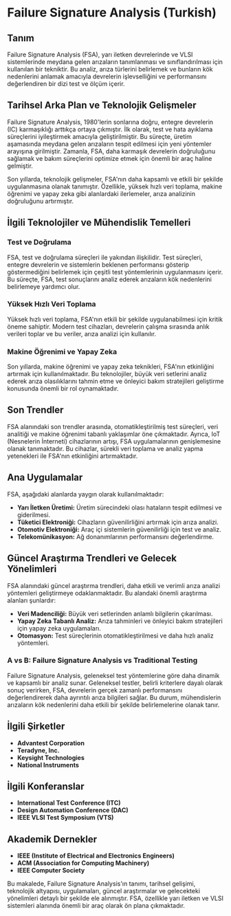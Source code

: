# Failure Signature Analysis (Turkish)

## Tanım

Failure Signature Analysis (FSA), yarı iletken devrelerinde ve VLSI sistemlerinde meydana gelen arızaların tanımlanması ve sınıflandırılması için kullanılan bir tekniktir. Bu analiz, arıza türlerini belirlemek ve bunların kök nedenlerini anlamak amacıyla devrelerin işlevselliğini ve performansını değerlendiren bir dizi test ve ölçüm içerir.

## Tarihsel Arka Plan ve Teknolojik Gelişmeler

Failure Signature Analysis, 1980'lerin sonlarına doğru, entegre devrelerin (IC) karmaşıklığı arttıkça ortaya çıkmıştır. İlk olarak, test ve hata ayıklama süreçlerini iyileştirmek amacıyla geliştirilmiştir. Bu süreçte, üretim aşamasında meydana gelen arızaların tespit edilmesi için yeni yöntemler arayışına girilmiştir. Zamanla, FSA, daha karmaşık devrelerin doğruluğunu sağlamak ve bakım süreçlerini optimize etmek için önemli bir araç haline gelmiştir.

Son yıllarda, teknolojik gelişmeler, FSA'nın daha kapsamlı ve etkili bir şekilde uygulanmasına olanak tanımıştır. Özellikle, yüksek hızlı veri toplama, makine öğrenimi ve yapay zeka gibi alanlardaki ilerlemeler, arıza analizinin doğruluğunu artırmıştır.

## İlgili Teknolojiler ve Mühendislik Temelleri

### Test ve Doğrulama

FSA, test ve doğrulama süreçleri ile yakından ilişkilidir. Test süreçleri, entegre devrelerin ve sistemlerin beklenen performansı gösterip göstermediğini belirlemek için çeşitli test yöntemlerinin uygulanmasını içerir. Bu süreçte, FSA, test sonuçlarını analiz ederek arızaların kök nedenlerini belirlemeye yardımcı olur.

### Yüksek Hızlı Veri Toplama

Yüksek hızlı veri toplama, FSA'nın etkili bir şekilde uygulanabilmesi için kritik öneme sahiptir. Modern test cihazları, devrelerin çalışma sırasında anlık verileri toplar ve bu veriler, arıza analizi için kullanılır.

### Makine Öğrenimi ve Yapay Zeka

Son yıllarda, makine öğrenimi ve yapay zeka teknikleri, FSA'nın etkinliğini artırmak için kullanılmaktadır. Bu teknolojiler, büyük veri setlerini analiz ederek arıza olasılıklarını tahmin etme ve önleyici bakım stratejileri geliştirme konusunda önemli bir rol oynamaktadır.

## Son Trendler

FSA alanındaki son trendler arasında, otomatikleştirilmiş test süreçleri, veri analitiği ve makine öğrenimi tabanlı yaklaşımlar öne çıkmaktadır. Ayrıca, IoT (Nesnelerin İnterneti) cihazlarının artışı, FSA uygulamalarının genişlemesine olanak tanımaktadır. Bu cihazlar, sürekli veri toplama ve analiz yapma yetenekleri ile FSA'nın etkinliğini artırmaktadır.

## Ana Uygulamalar

FSA, aşağıdaki alanlarda yaygın olarak kullanılmaktadır:

- **Yarı İletken Üretimi:** Üretim sürecindeki olası hataların tespit edilmesi ve giderilmesi.
- **Tüketici Elektroniği:** Cihazların güvenilirliğini artırmak için arıza analizi.
- **Otomotiv Elektroniği:** Araç içi sistemlerin güvenilirliği için test ve analiz.
- **Telekomünikasyon:** Ağ donanımlarının performansını değerlendirme.

## Güncel Araştırma Trendleri ve Gelecek Yönelimleri

FSA alanındaki güncel araştırma trendleri, daha etkili ve verimli arıza analizi yöntemleri geliştirmeye odaklanmaktadır. Bu alandaki önemli araştırma alanları şunlardır:

- **Veri Madenciliği:** Büyük veri setlerinden anlamlı bilgilerin çıkarılması.
- **Yapay Zeka Tabanlı Analiz:** Arıza tahminleri ve önleyici bakım stratejileri için yapay zeka uygulamaları.
- **Otomasyon:** Test süreçlerinin otomatikleştirilmesi ve daha hızlı analiz yöntemleri.

### A vs B: Failure Signature Analysis vs Traditional Testing

Failure Signature Analysis, geleneksel test yöntemlerine göre daha dinamik ve kapsamlı bir analiz sunar. Geleneksel testler, belirli kriterlere dayalı olarak sonuç verirken, FSA, devrelerin gerçek zamanlı performansını değerlendirerek daha ayrıntılı arıza bilgileri sağlar. Bu durum, mühendislerin arızaların kök nedenlerini daha etkili bir şekilde belirlemelerine olanak tanır.

## İlgili Şirketler

- **Advantest Corporation**
- **Teradyne, Inc.**
- **Keysight Technologies**
- **National Instruments**

## İlgili Konferanslar

- **International Test Conference (ITC)**
- **Design Automation Conference (DAC)**
- **IEEE VLSI Test Symposium (VTS)**

## Akademik Dernekler

- **IEEE (Institute of Electrical and Electronics Engineers)**
- **ACM (Association for Computing Machinery)**
- **IEEE Computer Society**

Bu makalede, Failure Signature Analysis'ın tanımı, tarihsel gelişimi, teknolojik altyapısı, uygulamaları, güncel araştırmalar ve gelecekteki yönelimleri detaylı bir şekilde ele alınmıştır. FSA, özellikle yarı iletken ve VLSI sistemleri alanında önemli bir araç olarak ön plana çıkmaktadır.